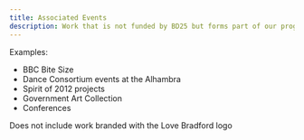 ```yaml
---
title: Associated Events 
description: Work that is not funded by BD25 but forms part of our programme, either through partnership (e.g. BBC events) or for another strategic reason (e.g. Dance Consortium – international programme, audience development and profile raising) 
---
```


Examples:

* BBC Bite Size  
* Dance Consortium events at the Alhambra 
* Spirit of 2012 projects 
* Government Art Collection 
* Conferences 

Does not include work branded with the Love Bradford logo 

